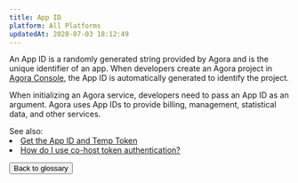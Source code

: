 ```yaml
---
title: App ID
platform: All Platforms
updatedAt: 2020-07-03 18:12:49
---
```

An App ID is a randomly generated string provided by Agora and is the unique identifier of an app. When developers create an Agora project in [Agora Console](https://console.agora.io/), the App ID is automatically generated to identify the project.

When initializing an Agora service, developers need to pass an App ID as an argument. Agora uses App IDs to provide billing, management, statistical data, and other services.

<div class="alert info">See also:<li><a href="https://docs.agora.io/cn/Agora%20Platform/get_appid_token?platform=All%20Platforms">Get the App ID and Temp Token</a></li>
	<li><a href="https://docs.agora.io/cn/Interactive%20Broadcast/faq/appid_to_token?platform=All%20Platforms">How do I use co-host token authentication?</a></li>
</div>


<a href="./terms"><button>Back to glossary</button></a>


